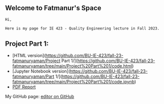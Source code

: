 ## Welcome to Fatmanur's Space

```markdown
Hi,

Here is my page for IE 423 - Quality Engineering lecture in Fall 2023.

```
## Project Part 1:
- [HTML version](https://github.com/BU-IE-423/fall-23-fatmanuryaman/Project Part 1/](https://github.com/BU-IE-423/fall-23-fatmanuryaman/tree/main/Project%20Part%201/code.html)
- [Jupyter Notebook version](https://github.com/BU-IE-423/fall-23-fatmanuryaman/Part 1/](https://github.com/BU-IE-423/fall-23-fatmanuryaman/tree/main/Project%20Part%201/code.ipynb)
- [PDF Report](https://github.com/BU-IE-423/fall-23-fatmanuryaman/tree/main/Project%20Part%201/ProjectPart1.pdf)
  
My GitHub page: [editor on GitHub](https://github.com/BU-IE-423/fall-23-fatmanuryaman/edit/main/index.md)
